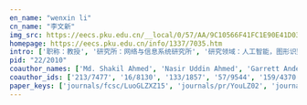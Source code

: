 ```yaml
---
en_name: "wenxin li"
cn_name: "李文新"
img_src: https://eecs.pku.edu.cn/__local/0/57/AA/9C10566F41FC1E90E41D0343FC0_1404E9AE_29C6.jpg?e=.jpg
homepage: https://eecs.pku.edu.cn/info/1337/7035.htm
intro: ['职称：教授', '研究所：网络与信息系统研究所', '研究领域：人工智能，图形识别\r\n\r\n ', '办公电话：86-10-6275 3425', '电子邮件：lwx@pku.edu.cn', '个人主页： ']
pid: "22/2010"
coauthor_names: ['Md. Shakil Ahmed', 'Nasir Uddin Ahmed', 'Garrett Andersen', 'Yichuan Bai', 'Xuyan Bao', 'Aditya Bhatt', 'Fangbo Cai', 'Han Cai', 'Zhijian Cao', 'Sean F. Carroll', 'Honghui Chen', 'Shangjie Chen', 'Sheng Chen', 'Yifeng Chen', 'Yingjie Chen', 'Shaoxing Dai', 'Yanggang Dai', 'Scott L. Delp', 'Zach Dwiel', 'Bin Fu', 'Wanfeng Ge', 'Deke Guo', 'Song Guo 0001', 'Yao Guo 0001', 'Zilong Guo', 'Di Han', 'Feifei Han', 'Zhi-ren Han', 'Guanchen He', 'Jingsha He', 'Yang He', 'Jennifer L. Hicks', 'Xingxing Hong', 'Oleksii Hrinchuk', 'Xu Hu', 'Zehong Hu', 'Beining Huang', 'Han Huang', 'Hongshi Huang', 'Houjun Huang', 'Jingfei Huang', 'Jun Huang 0007', 'Wojciech Jaskowski', 'Xinhua Ji', 'Zhen Jia', 'Binyao Jiang', 'Jiahui Jin', 'Yilun Jin', 'Yingwei Jin', 'Kexi Kang', 'Shauharda Khadka', 'Lukasz Kidzinski', 'Sergey Kolesnikov', 'Adams Wai-Kin Kong', 'Daniel Kudenko', 'Julong Lan', 'Joohyun Lee', 'Sergey Levine', 'Baochun Li', 'Gong-Hua Li', 'Keqiu Li', 'Liu Li', 'Rongfeng Li', 'Shitao Li', 'Xiaoming Li', 'Yan Li', 'Zhao Li', 'Zhihong Li', 'Zhimei Li', 'Rongzhong Lian', 'Shu Lin', 'Yun Lin 0005', 'Alex X. Liu', 'Can Liu 0004', 'Dangyi Liu', 'Feng Liu', 'Hui Liu', 'Hui Liu 0011', 'Jiashang Liu', 'Shilei Liu', 'Shuhao Liu', 'Tai Liu', 'Yang Liu', 'Yinan Liu', 'Yinyin Liu', 'Yunfei Liu', 'Mattias Ljungström', 'Junlin Lu', 'Junzhou Luo', 'Lailong Luo', 'Odd Rune Lykkebø', 'Jun Ma', 'Pingchuan Ma 0002', 'Somdeb Majumdar', 'Aleksandra Malysheva', 'Na Meng', 'Geyong Min', 'Jiang Ming 0002', 'Sharada Prasanna Mohanty', 'Pengyu Mu', 'Ali Munir', 'Liao Ni', 'Di Niu', 'Carmichael F. Ong', 'Anton Pechenko', 'Peng Peng', 'Qiyuan Peng', 'Heng Qi', 'Penghui Qi', 'Minghui Qiu', 'Su Qiu', 'Handong Qu', 'Ting Qu', 'Wenyu Qu', 'Lance Rane', 'Bangbang Ren', 'Hongyu Ren', 'Kan Ren', 'Yifei Rong', 'Marcel Salathé', 'Dian Shen', 'Aleksei Shpilman', 'Ness B. Shroff', 'Pranav Shyam', 'Prasun Sinha', 'Mei Song', 'Ivan Sosin', 'Rupesh Kumar Srivastava', 'Ivan Stojmenovic', 'Yong Su', 'Jianguo Sun', 'Oleg Svidchenko', 'Darun Tang', 'Xiaoyi Tao', 'Hao Tian', 'Xiaohua Tian', 'Yunsheng Tian', 'N. E. Toklu', 'Evren Tumer', 'Bin Wang', 'Chen Wang', 'Cheng Wang', 'Chris Wang', 'Fan Wang', 'Guangjun Wang', 'Jingchao Wang', 'Jun Wang 0012', 'Junxiao Wang', 'Ke Wang', 'Mei Wang', 'Qianxiang Wang', 'Run Wang', 'Sinong Wang', 'Tao Wang', 'Xinbing Wang', 'Xinchao Wang', 'Yanbin Wang', 'Zhen Wang', 'Zhengfei Wang', 'Jeremy D. Watson', 'Chao Wen', 'Jingxuan Wen', 'Yin Wen', 'Ying Wen', 'Minghui Wu', 'Qidi Wu', 'Xinyu Wu', 'Yingliang Wu', 'Zhiang Wu 0001', 'Zhigang Wu', 'Ran Xian', 'Weilai Xiang', 'Wenzhong Xiao', 'Junjie Xie', 'Tao Xie 0001', 'Da Xu', 'Dong Xu', 'Gaoxiong Xu', 'Guoxiong Xu', 'Jun (Jim) Xu', 'Qiantong Xu', 'Renhai Xu', 'Wei Xu', 'Xinping Xu', 'Xinyue Xu', 'Zhuoqun Xu', 'Weilian Xue', 'Ruihan Yang', 'Yucheng Yang', 'Yapeng Ye', 'Hong Yi', 'Jane You', 'Haisheng Yu', 'Wenyuan Yu', 'Yi Yu', 'Yong Yu 0001', 'Yuankai Yu', 'Zeyang Yu', 'Bo Yuan', 'Quan Yuan', 'Xu Yuan', 'Hong-cheng Zeng', 'David Zhang 0001', 'Deng Zhang', 'Haifeng Zhang', 'Jianhui Zhang', 'Jinghui Zhang', 'Ming Zhang 0004', 'Qinjian Zhang', 'Tian Zhang', 'Weinan Zhang 0001', 'Wencan Zhang', 'Yi Zhang', 'Yixuan Zhang', 'Zehua Zhang', 'Zhehui Zhang', 'Lei Zhao', 'Weinan Zhao', 'Yiru Zhao', 'He Zheng', 'Bo Zhou', 'Haoyu Zhou', 'Xiaobo Zhou', 'Xiaobo Zhou 0003', 'Xiaolei Zhou', 'Yushan Zhou', 'Zhiming Zhou', 'Nafei Zhu', 'Yi Zhu']
coauthor_ids: ['213/7477', '16/8130', '133/1857', '57/9544', '159/4370', '228/0170', '180/9331', '22/1915', '141/0186', '217/2518', '15/4365', '182/7058', '97/10424', '66/6134', '67/1326', '264/4431', '96/8613', '51/4259', '236/4612', '61/3229', '214/1339', '74/6501', '01/267-1', '07/6300-1', '64/6263', '94/9625', '157/2631', '210/1648', '182/7154', '21/6810', '06/1998', '179/0806', '147/6084', '199/2098', '31/9079', '178/8609', '43/8617', '15/6159', '182/6498', '174/1157', '69/8710', '51/5022-7', '59/5017', '08/3462', '06/180', '201/5368', '06/8559', '213/7371', '17/6192', '246/7263', '183/9233', '167/3569', '191/1945', '16/3792', '46/2964', '70/6523', '83/1572', '80/7594', 'l/BaochunLi', '32/8710', '21/6280', '31/1386', '18/2919', '186/0013', '36/3071', '87/660', 'l/ZhaoLi', '28/5557', '67/9543', '191/6103', '20/1643', '77/1513-5', 'l/AlexXLiu', '18/5099-4', '179/7431', '77/1318', '93/4010', '93/4010-11', '175/9406', '69/1184', '129/1025', '40/8514', '51/3710', '03/5608', '37/2521', '136/3330', '236/4303', '57/7863', 'l/JunzhouLuo', '147/1462', '147/8934', '91/4845', '215/4446-2', '63/8320', '230/8573', '60/6376', '96/3727', '09/6585-2', '179/2203', '252/1581', '32/9285', '164/9118', '82/4953', '179/0758', '218/5453', '49/683', '163/7939', '51/8017', '236/4626', '132/3541', '141/0120', '250/0648', '80/8660', '10/1531', '236/4257', '187/6963', '30/10885', '28/7458', '175/4824', '43/9672', '139/4309', '213/1764', '67/1991', '198/1074', '82/2823', '05/2978', '232/3756', '69/8778', 's/IvanStojmenovic', '29/201', '50/1929', '236/4242', '98/7409', '173/0107', '29/1374', '89/1428', '224/0723', '31/11425', '226/6920', '13/1898', '82/4206', '54/2062', '50/8382', '88/898', '04/3028', '42/634', 'w/JunWang12', '221/1246', '181/2613', '65/3367', '47/3932', '95/8501', '140/0795', '12/5838', '96/1149', '23/8015', '224/1800', '78/6727', '37/5775', '213/6147', '11/5790', '213/7558', '222/7880', '41/4203', '97/6864', '77/4019', '21/1079', '78/4529', '00/4248', '28/4191', '153/2452', '184/8332', '62/8250', '138/4337', 'x/TaoXie', '03/8340', '09/3493', '200/3048', '143/9386', '81/6545', '205/2859', '194/9801', '32/1213', '18/11218', '184/8077', '95/2358', '24/8970', '225/4834', '212/5981', '184/8303', '31/847', 'y/JaneYou', '41/229', '53/5676', '99/111', '43/5685-1', '122/2659', '220/4334', '41/1662', '29/5782', '24/6114', '142/6185', 'z/DavidZhang', '16/8740', '93/7133', '40/4731', '44/6686', '73/1844-4', '240/1155', '13/2913', '28/10261-1', '196/6203', '64/6544', '57/1240', '76/2625', '183/1913', '87/734', '18/1558', '184/9442', '48/2524', '65/3628', '57/6427', '13/6395', '13/6395-3', '61/2206', '199/3760', '56/321', '120/1300', '67/4972']
paper_keys: ['journals/fcsc/LuoGLZXZ15', 'journals/pr/YouLZ02', 'journals/corr/WangLTL15', 'journals/ton/LiZLQG18', 'journals/ijprai/LiZX02', 'journals/tnsm/WangQHLLZ19', 'journals/access/LiPWX19', 'journals/tcc/LiLGMQZ19', 'journals/bmcbi/LiDHLHX20', 'journals/tmscs/ZhangLGQLJ15', 'journals/saem/HanLJW17', 'journals/concurrency/LiLCGZQ15', 'journals/corr/abs-1902-00919', 'journals/corr/abs-1912-12535', 'journals/cee/TaoQLLL17', 'journals/corr/ZhangWZZWYL17', 'journals/corr/abs-1805-02825', 'journals/concurrency/RenGXLYL17', 'journals/tmc/TianLYZW18', 'journals/tpds/LiGLLQGMT18', 'journals/access/ZhangGZCWYLW19', 'journals/tmm/LiYZ05', 'journals/concurrency/XuLQL18', 'journals/cluster/ZhuCHZLL19', 'journals/corr/abs-1811-05685', 'journals/pr/KongZL03', 'journals/corr/abs-1902-02441', 'journals/access/XuLLQJ18', 'journals/corr/abs-1801-01262', 'journals/jcisd/QiuYLCWL09', 'journals/corr/NiZZLHL16', 'journals/corr/abs-1804-08178', 'journals/ijig/FuLWLX12', 'journals/tnsm/ZhangQGLLJ15', 'journals/spic/LiZX03', 'journals/ijhpcn/XueLQLTJ17', 'journals/tcc/LiQLSL17', 'journals/tmc/TianWLJXWX18', 'journals/corr/abs-1802-10316', 'journals/cluster/CaiZHMLY19', 'journals/tpds/LiGLQZ18', 'journals/tpds/LiNLLL19', 'journals/corr/ZhangZRRLW17']
---
```

